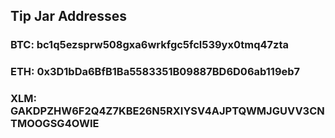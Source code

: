 ## Tip Jar Addresses
### BTC: bc1q5ezsprw508gxa6wrkfgc5fcl539yx0tmq47zta
### ETH: 0x3D1bDa6BfB1Ba5583351B09887BD6D06ab119eb7
### XLM: GAKDPZHW6F2Q4Z7KBE26N5RXIYSV4AJPTQWMJGUVV3CNTMOOGSG4OWIE

<!--
**IrrationalPi/IrrationalPi** is a ✨ _special_ ✨ repository because its `README.md` (this file) appears on your GitHub profile.

Here are some ideas to get you started:

- 🔭 I’m currently working on ...
- 🌱 I’m currently learning ...
- 👯 I’m looking to collaborate on ...
- 🤔 I’m looking for help with ...
- 💬 Ask me about ...
- 📫 How to reach me: ...
- 😄 Pronouns: ...
- ⚡ Fun fact: ...
-->
